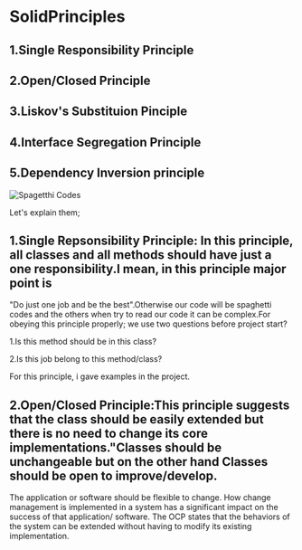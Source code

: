 # SolidPrinciples

## 1.Single Responsibility Principle

## 2.Open/Closed Principle


## 3.Liskov's Substituion Pinciple

## 4.Interface Segregation Principle

## 5.Dependency Inversion principle

![Spagetthi Codes](https://miro.medium.com/max/700/1*gpkPRXT8loz0xHrkC-pnMg.png)


Let's explain them;


## 1.Single Repsonsibility Principle: In this principle, all classes and all methods should have just a one responsibility.I mean, in this principle major point is 
"Do just one job and be the best".Otherwise our code will be spaghetti codes and the others when try to read our code it can be complex.For obeying this principle properly;
we use two questions before project start?

1.Is this method should be in this class?

2.Is this job belong to this method/class?


For this principle, i gave examples in the project.

## 2.Open/Closed Principle:This principle suggests that the class should be easily extended but there is no need to change its core implementations."Classes should be unchangeable but on the other hand Classes should be open to improve/develop.

The application or software should be flexible to change. How change management is implemented in a system has a significant impact on the success of that application/ software. The OCP states that the behaviors of the system can be extended without having to modify its existing implementation.

